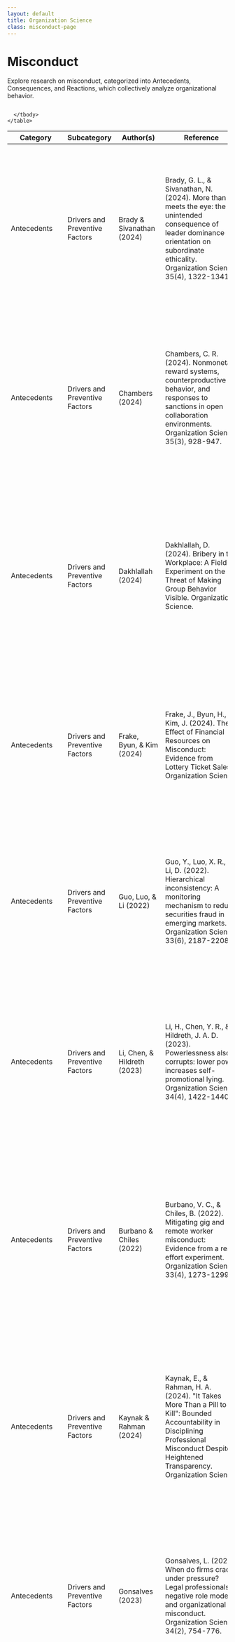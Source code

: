 ```yaml
---
layout: default
title: Organization Science
class: misconduct-page
---
```


# Misconduct

Explore research on misconduct, categorized into Antecedents, Consequences, and Reactions, which collectively analyze organizational behavior.

<div class="container">
  <div style="overflow-x: auto;">
    <table id="misconductTable" class="display">
      <thead>
        <tr>
          <th>Category</th>
          <th>Subcategory</th>
          <th>Author(s)</th>
          <th>Reference</th>
          <th>Summary</th>
        </tr>
      </thead>
      <tbody>
        <tr>
          <td>Antecedents</td>
          <td>Drivers and Preventive Factors</td>
          <td>Brady & Sivanathan (2024)</td>
          <td>Brady, G. L., & Sivanathan, N. (2024). More than meets the eye: the unintended consequence of leader dominance orientation on subordinate ethicality. Organization Science, 35(4), 1322-1341.</td>
          <td>This research investigates how leader dominance orientation inadvertently encourages unethical behavior among subordinates. Dominant leaders create an environment where subordinates feel compelled to engage in self-interested actions, undermining overall ethicality.</td>
        </tr>
        <tr>
          <td>Antecedents</td>
          <td>Drivers and Preventive Factors</td>
          <td>Chambers (2024)</td>
          <td>Chambers, C. R. (2024). Nonmonetary reward systems, counterproductive behavior, and responses to sanctions in open collaboration environments. Organization Science, 35(3), 928-947.</td>
          <td>This research investigates how nonmonetary rewards and sanctions impact counterproductive behaviors in collaborative work environments. Findings indicate that nonmonetary rewards can reduce negative behaviors, but sanctions have varying effects depending on the severity of the infraction.</td>
        </tr>
        <tr>
          <td>Antecedents</td>
          <td>Drivers and Preventive Factors</td>
          <td>Dakhlallah (2024)</td>
          <td>Dakhlallah, D. (2024). Bribery in the Workplace: A Field Experiment on the Threat of Making Group Behavior Visible. Organization Science.</td>
          <td>This field experiment explores how visibility of group behavior affects bribery in workplaces, finding that making unethical behavior observable decreases instances of bribery. Transparency serves as a deterrent, especially when group actions are collectively visible.</td>
        </tr>
        <tr>
          <td>Antecedents</td>
          <td>Drivers and Preventive Factors</td>
          <td>Frake, Byun, & Kim (2024)</td>
          <td>Frake, J., Byun, H., & Kim, J. (2024). The Effect of Financial Resources on Misconduct: Evidence from Lottery Ticket Sales. Organization Science.</td>
          <td>This research investigates the effect of financial resources, such as lottery ticket sales, on misconduct levels. Findings reveal that increased financial resources correlate with reduced misconduct due to the lowered temptation for risky behavior.</td>
        </tr>
        <tr>
          <td>Antecedents</td>
          <td>Drivers and Preventive Factors</td>
          <td>Guo, Luo, & Li (2022)</td>
          <td>Guo, Y., Luo, X. R., & Li, D. (2022). Hierarchical inconsistency: A monitoring mechanism to reduce securities fraud in emerging markets. Organization Science, 33(6), 2187-2208.</td>
          <td>The study introduces "hierarchical inconsistency" as a monitoring mechanism to reduce securities fraud in emerging markets. Results indicate that mismatches in hierarchical expectations between managers and employees deter fraudulent behavior.</td>
        </tr>
        <tr>
          <td>Antecedents</td>
          <td>Drivers and Preventive Factors</td>
          <td>Li, Chen, & Hildreth (2023)</td>
          <td>Li, H., Chen, Y. R., & Hildreth, J. A. D. (2023). Powerlessness also corrupts: lower power increases self-promotional lying. Organization Science, 34(4), 1422-1440.</td>
          <td>This paper reveals that powerlessness can increase the propensity for self-promotional lying, challenging the conventional view that power corrupts. Lower power individuals engage in dishonest behavior to bolster their self-image under perceived vulnerability.</td>
        </tr>
        <tr>
          <td>Antecedents</td>
          <td>Drivers and Preventive Factors</td>
          <td>Burbano & Chiles (2022)</td>
          <td>Burbano, V. C., & Chiles, B. (2022). Mitigating gig and remote worker misconduct: Evidence from a real effort experiment. Organization Science, 33(4), 1273-1299.</td>
          <td>Using an experimental approach, this study analyzes strategies to mitigate misconduct among gig and remote workers, showing that reminders of work quality significantly reduce dishonest behavior. Accountability measures were particularly effective for workers with previously low misconduct risk.</td>
        </tr>
        <tr>
          <td>Antecedents</td>
          <td>Drivers and Preventive Factors</td>
          <td>Kaynak & Rahman (2024)</td>
          <td>Kaynak, E., & Rahman, H. A. (2024). "It Takes More Than a Pill to Kill": Bounded Accountability in Disciplining Professional Misconduct Despite Heightened Transparency. Organization Science.</td>
          <td>This study investigates "bounded accountability" in disciplining professional misconduct in high-transparency environments. The authors find that heightened transparency paradoxically limits accountability by fostering complacency in enforcing discipline.</td>
        </tr>
        <tr>
          <td>Antecedents</td>
          <td>Drivers and Preventive Factors</td>
          <td>Gonsalves (2023)</td>
          <td>Gonsalves, L. (2023). When do firms crack under pressure? Legal professionals, negative role models, and organizational misconduct. Organization Science, 34(2), 754-776.</td>
          <td>This paper examines how legal professionals' exposure to negative role models influences organizational misconduct. Findings suggest that high exposure to negative role models in the legal profession increases the likelihood of organizational wrongdoing.</td>
        </tr>
        <tr>
          <td>Antecedents</td>
          <td>Drivers and Preventive Factors</td>
          <td>Godart, Hsu, & Negro (2023)</td>
          <td>Godart, F., Hsu, G., & Negro, G. (2023). Gatekeeping and the use of contested practices in creative industries: The case of fur in fashion. Organization Science, 34(2), 637-656.</td>
          <td>The authors explore gatekeeping behaviors in the fashion industry regarding the contested use of fur, finding that gatekeepers selectively endorse or reject fur based on contextual pressures and trends. These decisions highlight the tension between traditional practices and ethical concerns.</td>
        </tr>
        <tr>
          <td>Antecedents</td>
          <td>Drivers and Preventive Factors</td>
          <td>Cameron (2022)</td>
          <td>Cameron, L. D. (2022). "Making out" while driving: Relational and efficiency games in the gig economy. Organization Science, 33(1), 231-252.</td>
          <td>This paper explores the dynamic between relational goals and efficiency goals in gig economy work, highlighting the phenomenon of "making out" behaviors where drivers balance interpersonal rapport with productivity. The study shows that relationally driven strategies can sometimes compromise operational efficiency.</td>
        </tr>
        <tr>
          <td>Antecedents</td>
          <td>Drivers and Preventive Factors</td>
          <td>Qian et al. (2023)</td>
          <td>Qian, C., Crilly, D., Lin, Y., Zhang, K., & Zhang, R. (2023). Short-selling pressure and workplace safety: curbing short-termism through stakeholder interdependencies. Organization Science, 34(1), 358-379.</td>
          <td>The study analyzes the relationship between short-selling pressure and workplace safety, finding that financial short-termism prompted by market pressures leads to reduced safety protocols. Stakeholder interdependencies counteract short-termist pressures, promoting safer work environments.</td>
        </tr>
        <tr>
          <td>Antecedents</td>
          <td>Drivers and Preventive Factors</td>
          <td>Zhang, Mohliver, & King (2023)</td>
          <td>Zhang, V., Mohliver, A. C., & King, M. (2023). Where is all the deviance? Liminal prescribing and the social networks underlying the prescription drug crisis. Administrative Science Quarterly, 68(1), 228-269.</td>
          <td>The authors analyze social networks behind prescription drug overuse, identifying "liminal prescribing" as a source of deviance in healthcare. Findings highlight the social structures that support excessive prescription, contributing to the opioid crisis.</td>
        </tr>
        <tr>
          <td>Antecedents</td>
          <td>Processes and Mechanisms</td>
          <td>Frake & Harmon (2024)</td>
          <td>Frake, J., & Harmon, D. (2024). Intergenerational transmission of organizational misconduct: Evidence from the Chicago Police Department. Management Science, 70(6), 3856-3878.</td>
          <td>This study investigates the intergenerational transmission of misconduct in the Chicago Police Department, showing that exposure to misconduct in earlier generations correlates with unethical behavior in later ones. This effect highlights the role of organizational culture in perpetuating misconduct.</td>
        </tr>
        <tr>
          <td>Antecedents</td>
          <td>Processes and Mechanisms</td>
          <td>Schembera, Haack, & Scherer (2023)</td>
          <td>Schembera, S., Haack, P., & Scherer, A. G. (2023). From compliance to progress: A sensemaking perspective on the governance of corruption. Organization Science, 34(3), 1184-1215.</td>
          <td>This paper explores how organizations shift from compliance to progressive anti-corruption measures through a process of sensemaking. Organizational sensemaking allows firms to evolve anti-corruption practices beyond mere regulatory compliance.</td>
        </tr>
        <tr>
          <td>Antecedents</td>
          <td>Drivers and Preventive Factors</td>
          <td>Stice-Lusvardi, Hinds, & Valentine (2024)</td>
          <td>Stice-Lusvardi, R., Hinds, P. J., & Valentine, M. (2024). Legitimating illegitimate practices: How data analysts compromised their standards to promote quantification. Organization Science, 35(2), 432-452.</td>
          <td>The authors study data analysts who compromise their ethical standards to prioritize quantification, highlighting how professional standards can erode under pressure for quantifiable results. This phenomenon underscores the challenges of maintaining integrity in data-driven environments.</td>
        </tr>
        <tr>
          <td>Antecedents</td>
          <td>Processes and Mechanisms</td>
          <td>Cameron (2024)</td>
          <td>Cameron, L. D. (2024). The Making of the "Good Bad" Job: How Algorithmic Management Manufactures Consent Through Constant and Confined Choices. Administrative Science Quarterly, 69(2), 458-514.</td>
          <td>The study explores how algorithmic management in gig work imposes restricted choices, creating "good bad" jobs that subtly influence worker consent and compliance. Findings suggest that constrained decision-making manipulates workersÕ acceptance of exploitative conditions.</td>
        </tr>
        <tr>
          <td>Consequences</td>
          <td></td>
          <td>Dimitriadis (2024)</td>
          <td>Dimitriadis, S. (2024). Bribery, insecurity, and firm performance: Evidence from the Boko Haram insurgency in Nigeria. Strategic Management Journal.</td>
          <td>This research investigates the impact of bribery and insecurity on firm performance during the Boko Haram insurgency in Nigeria. Results show that firms engaged in bribery are less resilient to external threats, underscoring the detriment of corruption during crises.</td>
        </tr>
        <tr>
          <td>Consequences</td>
          <td></td>
          <td>Distelhorst & McGahan (2022)</td>
          <td>Distelhorst, G., & McGahan, A. (2022). Socially irresponsible employment in emerging-market manufacturers. Organization Science, 33(6), 2135-2158.</td>
          <td>The study analyzes employment practices in emerging markets, focusing on socially irresponsible employment and its consequences. Evidence indicates that such practices reduce firm profitability and damage reputation, emphasizing the need for responsible employment.</td>
        </tr>
        <tr>
          <td>Consequences</td>
          <td></td>
          <td>Kundro, Croitoru, & Helgason (2024)</td>
          <td>Kundro, T. G., Croitoru, N., & Helgason, B. A. (2024). Moral or Lawful? When Legal Constraints Reverse the Motivational Benefits of Moral Considerations. Organization Science.</td>
          <td>The authors analyze how legal constraints influence the motivational impact of moral considerations, discovering that stringent legal requirements can sometimes suppress moral motivations. This reversal indicates that legal limits may inadvertently reduce ethical adherence.</td>
        </tr>
        <tr>
          <td>Consequences</td>
          <td></td>
          <td>Eesley & Lee (2023)</td>
          <td>Eesley, C., & Lee, Y. S. (2023). In institutions we trust? Trust in government and the allocation of entrepreneurial intentions. Organization Science, 34(2), 532-556.</td>
          <td>Examining trust in government institutions, this paper reveals a positive relationship between institutional trust and entrepreneurial intentions. Entrepreneurs are more likely to venture into business when they perceive the government as trustworthy and supportive.</td>
        </tr>
        <tr>
          <td>Reaction and Perception</td>
          <td>Perceptions of Misconduct</td>
          <td>Berry & Hildreth (2024)</td>
          <td>Berry, Z., & Hildreth, J. A. D. (2024). When Your Friend is My Friend: How Loyalty Prompts Support for Indirect Ties in Moral Dilemmas. Organization Science.</td>
          <td>The authors explore how loyalty impacts support for indirect ties in moral dilemmas, revealing that people are more likely to support third parties connected through shared acquaintances in situations requiring loyalty. This support is more pronounced when the shared connection is with a close friend rather than a distant tie.</td>
        </tr>
        <tr>
          <td>Reaction and Perception</td>
          <td>Perceptions of Misconduct</td>
          <td>Keum & Meier (2024)</td>
          <td>Keum, D. D., & Meier, S. (2024). License to layoff? Unemployment insurance and the moral cost of layoffs. Organization Science, 35(3), 994-1014.</td>
          <td>This study explores the moral implications of layoffs in light of unemployment insurance, finding that layoffs are perceived as less morally costly when unemployment insurance is accessible. The availability of support alters the ethical calculus for managers facing layoff decisions.</td>
        </tr>
        <tr>
          <td>Reaction and Perception</td>
          <td>Perceptions of Misconduct</td>
          <td>Naumovska & Zajac (2022)</td>
          <td>Naumovska, I., & Zajac, E. J. (2022). How inductive and deductive generalization shape the guilt-by-association phenomenon among firms: Theory and evidence. Organization Science, 33(1), 373-392.</td>
          <td>The authors examine how inductive and deductive reasoning shape guilt-by-association effects among firms, showing that reasoning style affects the perception of firms linked to wrongdoing. Inductive reasoning increases guilt-by-association, while deductive reasoning mitigates it.</td>
        </tr>
        <tr>
          <td>Reaction and Perception</td>
          <td>Reactions to Misconduct</td>
          <td>Stroube & Zavyalova (2024)</td>
          <td>Stroube, B. K., & Zavyalova, A. (2024). The Relative Effects of a Scandal on Member Engagement in Rites of Integration and Rites of Passage: Evidence from a Child Abuse Scandal in the Catholic Archdiocese of Philadelphia. Organization Science.</td>
          <td>This paper assesses the impact of a child abuse scandal on member participation in religious rites within the Catholic Archdiocese of Philadelphia. Findings suggest that engagement in both rites of integration and rites of passage declines following the scandal.</td>
        </tr>
        <tr>
          <td>Reaction and Perception</td>
          <td>Reactions to Misconduct</td>
          <td>Vadera, Tenbrunsel, & Diekmann (2024)</td>
          <td>Vadera, A. K., Tenbrunsel, A. E., & Diekmann, K. A. (2024). Bridging the Chasm Between Intentions and Behaviors: Developing and Testing a Construal Level Theory of Internal Whistle-Blowing. Organization Science.</td>
          <td>This research proposes a construal level theory to explain gaps between intentions and behaviors in internal whistleblowing. Findings suggest that psychological distance influences whether individuals follow through on intentions to report wrongdoing.</td>
        </tr>
        <tr>
          <td>Reaction and Perception</td>
          <td>Reactions to Misconduct</td>
          <td>Bergemann & Aven (2023)</td>
          <td>Bergemann, P., & Aven, B. (2023). Whistleblowing and group affiliation: The role of group cohesion and the locus of the wrongdoer in reporting decisions. Organization Science, 34(3), 1243-1265.</td>
          <td>This study examines the effects of group cohesion and the relative position of a wrongdoer within a group on the likelihood of whistleblowing. Results show that higher group cohesion decreases whistleblowing likelihood when the wrongdoer is part of the group but increases it when they are an outsider.</td>
        </tr>
        <tr>
          <td>Reaction and Perception</td>
          <td>Reactions to Misconduct</td>
          <td>Choi & Valente (2023)</td>
          <td>Choi, T. J., & Valente, M. (2023). The crisis in local newspapers and organizational wrongdoing: The role of community social connectedness. Organization Science, 34(5), 1777-1799.</td>
          <td>The authors examine the role of social connectedness in communities impacted by local newspaper closures on the reporting of organizational wrongdoing. Results suggest that strong community ties mitigate the underreporting of wrongdoings in the absence of media oversight.</td>
        </tr>
        <tr>
          <td>Reaction and Perception</td>
          <td>Reactions to Misconduct</td>
          <td>Frey, Bernstein, & Rekenthaler (2022)</td>
          <td>Frey, E., Bernstein, E., & Rekenthaler, N. (2022). Scarlet letters: Rehabilitation through transgression transparency and personal narrative control. Administrative Science Quarterly, 67(4), 968-1011.</td>
          <td>This paper examines how transparency and personal narrative control aid rehabilitation for individuals marked by transgressions. Allowing individuals to control their narratives fosters a sense of dignity and supports reintegration.</td>
        </tr>
        <tr>
          <td>Reaction and Perception</td>
          <td>Reactions to Misconduct</td>
          <td>Dodson et al. (2023)</td>
          <td>Dodson, S. J., Goodwin, R. D., Graham, J., & Diekmann, K. A. (2023). Moral foundations, himpathy, and punishment following organizational sexual misconduct allegations. Organization Science, 34(5), 1938-1964.</td>
          <td>This research examines reactions to sexual misconduct allegations within organizations, particularly focusing on the role of moral foundations and "himpathy" (empathy toward male perpetrators). Findings reveal that moral considerations influence punishment severity, often skewed in favor of male perpetrators.</td>
        </tr>

      </tbody>
    </table>
  </div>
</div>

<!-- Scripts -->
<!-- Include jQuery -->
<script src="https://code.jquery.com/jquery-3.6.0.min.js"></script>

<!-- Include DataTables JS -->
<script src="https://cdn.datatables.net/1.13.4/js/jquery.dataTables.min.js"></script>

<!-- Initialize DataTables -->
<script>
  document.addEventListener('DOMContentLoaded', function () {
    // Initialize DataTables
    $('#misconductTable').DataTable();

    // Assign unique IDs to each row
    const rows = document.querySelectorAll('#misconductTable tbody tr');
    rows.forEach((row, index) => {
      row.id = `row-${index + 1}`; // Assign a unique ID
    });

    // Highlight the specific row based on URL hash
    const hash = window.location.hash;
    if (hash) {
      const targetRow = document.querySelector(hash);
      if (targetRow) {
        targetRow.scrollIntoView({ behavior: 'smooth', block: 'center' }); // Scroll to the row
        targetRow.classList.add('highlight'); // Add highlight class
        setTimeout(() => targetRow.classList.remove('highlight'), 3000); // Remove highlight after 3 seconds
      }
    }
  });
</script>

<!-- Highlight CSS -->
<style>
  .highlight {
    background-color: #ffeb3b; /* Light yellow */
    animation: fadeOutHighlight 3s forwards;
  }

  @keyframes fadeOutHighlight {
    0% {
      background-color: #ffeb3b;
    }
    100% {
      background-color: transparent;
    }
  }
</style>
